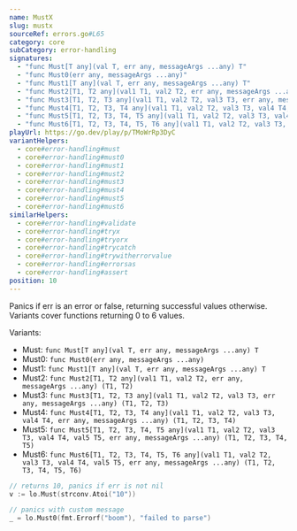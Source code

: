 ```yaml
---
name: MustX
slug: mustx
sourceRef: errors.go#L65
category: core
subCategory: error-handling
signatures:
  - "func Must[T any](val T, err any, messageArgs ...any) T"
  - "func Must0(err any, messageArgs ...any)"
  - "func Must1[T any](val T, err any, messageArgs ...any) T"
  - "func Must2[T1, T2 any](val1 T1, val2 T2, err any, messageArgs ...any) (T1, T2)"
  - "func Must3[T1, T2, T3 any](val1 T1, val2 T2, val3 T3, err any, messageArgs ...any) (T1, T2, T3)"
  - "func Must4[T1, T2, T3, T4 any](val1 T1, val2 T2, val3 T3, val4 T4, err any, messageArgs ...any) (T1, T2, T3, T4)"
  - "func Must5[T1, T2, T3, T4, T5 any](val1 T1, val2 T2, val3 T3, val4 T4, val5 T5, err any, messageArgs ...any) (T1, T2, T3, T4, T5)"
  - "func Must6[T1, T2, T3, T4, T5, T6 any](val1 T1, val2 T2, val3 T3, val4 T4, val5 T5, val6 T6, err any, messageArgs ...any) (T1, T2, T3, T4, T5, T6)"
playUrl: https://go.dev/play/p/TMoWrRp3DyC
variantHelpers:
  - core#error-handling#must
  - core#error-handling#must0
  - core#error-handling#must1
  - core#error-handling#must2
  - core#error-handling#must3
  - core#error-handling#must4
  - core#error-handling#must5
  - core#error-handling#must6
similarHelpers:
  - core#error-handling#validate
  - core#error-handling#tryx
  - core#error-handling#tryorx
  - core#error-handling#trycatch
  - core#error-handling#trywitherrorvalue
  - core#error-handling#errorsas
  - core#error-handling#assert
position: 10
---
```


Panics if err is an error or false, returning successful values otherwise. Variants cover functions returning 0 to 6 values.

Variants:

- Must: `func Must[T any](val T, err any, messageArgs ...any) T`
- Must0: `func Must0(err any, messageArgs ...any)`
- Must1: `func Must1[T any](val T, err any, messageArgs ...any) T`
- Must2: `func Must2[T1, T2 any](val1 T1, val2 T2, err any, messageArgs ...any) (T1, T2)`
- Must3: `func Must3[T1, T2, T3 any](val1 T1, val2 T2, val3 T3, err any, messageArgs ...any) (T1, T2, T3)`
- Must4: `func Must4[T1, T2, T3, T4 any](val1 T1, val2 T2, val3 T3, val4 T4, err any, messageArgs ...any) (T1, T2, T3, T4)`
- Must5: `func Must5[T1, T2, T3, T4, T5 any](val1 T1, val2 T2, val3 T3, val4 T4, val5 T5, err any, messageArgs ...any) (T1, T2, T3, T4, T5)`
- Must6: `func Must6[T1, T2, T3, T4, T5, T6 any](val1 T1, val2 T2, val3 T3, val4 T4, val5 T5, err any, messageArgs ...any) (T1, T2, T3, T4, T5, T6)`

```go
// returns 10, panics if err is not nil
v := lo.Must(strconv.Atoi("10"))

// panics with custom message
_ = lo.Must0(fmt.Errorf("boom"), "failed to parse")
```


